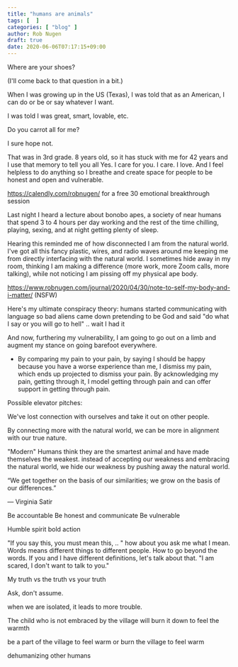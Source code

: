```yaml
---
title: "humans are animals"
tags: [  ]
categories: [ "blog" ]
author: Rob Nugen
draft: true
date: 2020-06-06T07:17:15+09:00
---
```


Where are your shoes?

(I'll come back to that question in a bit.)

When I was growing up in the US (Texas), I was told that as an
American, I can do or be or say whatever I want.

I was told I was great, smart, lovable, etc.

Do you carrot all for me?

I sure hope not.

That was in 3rd grade.  8 years old, so it has stuck with me for 42
years and I use that memory to tell you all Yes. I care for you.  I
care.  I love.  And I feel helpless to do anything so I breathe and
create space for people to be honest and open and vulnerable.

https://calendly.com/robnugen/ for a free 30 emotional breakthrough session

Last night I heard a lecture about bonobo apes, a society of near
humans that spend 3 to 4 hours per day working and the rest of the
time chilling, playing, sexing, and at night getting plenty of sleep.

Hearing this reminded me of how disconnected I am from the natural
world.  I've got all this fancy plastic, wires, and radio waves around
me keeping me from directly interfacing with the natural world.  I
sometimes hide away in my room, thinking I am making a difference
(more work, more Zoom calls, more talking), while not noticing I am
pissing off my physical ape body.

https://www.robnugen.com/journal/2020/04/30/note-to-self-my-body-and-i-matter/ (NSFW)

Here's my ultimate conspiracy theory: humans started communicating
with language so bad aliens came down pretending to be God and said
"do what I say or you will go to hell"  .. wait I had it


And now, furthering my vulnerability, I am going to go out on a limb
and augment my stance on going barefoot everywhere.


* By comparing my pain to your pain, by saying I should be happy
  because you have a worse experience than me, I dismiss my pain,
  which ends up projected to dismiss your pain.  By acknowledging my
  pain, getting through it, I model getting through pain and can offer
  support in getting through pain.


Possible elevator pitches:

We've lost connection with ourselves and take it out on other people.

By connecting more with the natural world, we can be more in alignment with our true nature.

"Modern" Humans think they are the smartest animal and have made themselves the weakest.  instead of accepting our weakness and embracing the natural world, we hide our weakness by pushing away the natural world.




“We get together on the basis of our similarities; we grow on the basis of our differences.”

— Virginia Satir


Be accountable
Be honest and communicate
Be vulnerable

Humble spirit bold action

"If you say this, you must mean this, .. "   how about you ask me what
I mean.  Words means different things to different people.  How to go
beyond the words.  If you and I have different definitions, let's talk
about that.  "I am scared, I don't want to talk to you."

My truth vs the truth vs your truth

Ask, don't assume.

when we are isolated, it leads to more trouble.

The child who is not embraced by the village will burn it down to feel
the warmth

be a part of the village to feel warm or burn the village to feel warm

dehumanizing other humans
